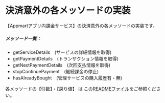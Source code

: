 決済意外の各メッソードの実装 
======================

【Appmartアプリ内課金サービス】の決済意外の各メッソードの実装です。

##### メッソード一覧：

 *  getServiceDetails　(サービスの詳細情報を取得)
 *  getPaymentDetails　(トランザクション情報を取得)
 *  getNextPaymentDetails　(次回支払情報を取得)
 *  stopContinuePayment　(継続課金の停止)
 *  hasAlreadyBought　(管理サービスの購入履歴有・無)
 
 各メッソードの【引数】・【戻り値】 は この[READMEファイル](https://github.com/info-appmart/inBillingSampleOnePage/blob/master/README.md)をご参照ください。
 
